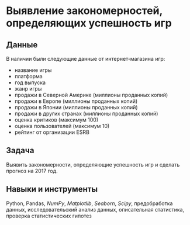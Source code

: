 # Выявление закономерностей, определяющих успешность игр
## Данные
В наличии были следующие данные от интернет-магазина игр:
- название игры
- платформа
- год выпуска
- жанр игры
- продажи в Северной Америке (миллионы проданных копий)
- продажи в Европе (миллионы проданных копий)
- продажи в Японии (миллионы проданных копий)
- продажи в других странах (миллионы проданных копий)
- оценка критиков (максимум 100)
- оценка пользователей (максимум 10)
- рейтинг от организации ESRB
## Задача
Выявить закономерности, определяющие успешность игр и сделать прогноз на 2017 год.
## Навыки и инструменты
Python, Pandas, *NumPy*, *Matplotlib*, *Seaborn*, *Scipy*, предобработка данных, исследовательский анализ данных, описательная статистика, проверка статистических гипотез

